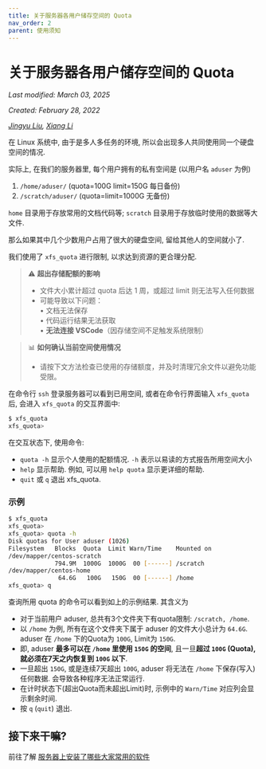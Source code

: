 ```yaml
---
title: 关于服务器各用户储存空间的 Quota
nav_order: 2
parent: 使用须知
---
```


# 关于服务器各用户储存空间的 Quota
*Last modified: March 03, 2025*


*Created: February 28, 2022*

*[Jingyu Liu](mailto:381258337@qq.com), [Xiang Li](mailto:646873166@qq.com)*

在 Linux 系统中, 由于是多人多任务的环境, 所以会出现多人共同使用同一个硬盘空间的情况.

实际上, 在我们的服务器里, 每个用户拥有的私有空间是 (以用户名 `aduser` 为例)

1. `/home/aduser/` (quota=100G limit=150G 每日备份)
2. `/scratch/aduser/` (quota=limit=1000G 无备份)

`home` 目录用于存放常用的文档代码等; `scratch` 目录用于存放临时使用的数据等大文件.

那么如果其中几个少数用户占用了很大的硬盘空间, 留给其他人的空间就小了. 

我们使用了 `xfs_quota` 进行限制, 以求达到资源的更合理分配.

> ⚠️ ​**超出存储配额的影响**​  
> - 文件大小累计超过 quota 后达 1 周，或超过 limit 则无法写入任何数据  
> - 可能导致以下问题：  
>   • 文档无法保存  
>   • 代码运行结果无法获取  
>   • ​**无法连接 VSCode**​（因存储空间不足触发系统限制）  

> 📊 ​**如何确认当前空间使用情况**​  
> - 请按下文方法检查已使用的存储额度，并及时清理冗余文件以避免功能受限。


<!-- 你可以通过 `xfs_quota -x -c <command> <mount_point>` 来使用 xfs_quota. 这里 command 为要输入的指令, mount_point 为挂载目录(不是必须的); 参数 `-x` 表示进入专家模式, 这样后续才能够加入 `-c` 的指令参数; 参数 `-c `后面加的就是指令. 也可以先输入 `xfs_quota`, 然后再输入指令. 我们主要学习可以输入的指令. -->

<!-- `print` 列出目前主机内的文件系统参数等数据. -->

<!-- `df` 请看下面的 `free` 命令. -->

在命令行 `ssh` 登录服务器可以看到已用空间, 或者在命令行界面输入 `xfs_quota` 后, 会进入 `xfs_quota` 的交互界面中:

~~~ bash
$ xfs_quota
xfs_quota>
~~~

在交互状态下, 使用命令:

- `quota -h` 显示个人使用的配额情况. `-h` 表示以易读的方式报告所用空间大小
- `help` 显示帮助. 例如, 可以用 `help quota` 显示更详细的帮助.
- `quit` 或 `q` 退出 xfs_quota.

### 示例

~~~ bash
$ xfs_quota
xfs_quota>
xfs_quota> quota -h
Disk quotas for User aduser (1026)
Filesystem   Blocks  Quota  Limit Warn/Time    Mounted on
/dev/mapper/centos-scratch
             794.9M  1000G  1000G  00 [------] /scratch
/dev/mapper/centos-home
              64.6G   100G   150G  00 [------] /home
xfs_quota> q
~~~

查询所用 quota 的命令可以看到如上的示例结果. 其含义为

- 对于当前用户 aduser, 总共有3个文件夹下有quota限制: `/scratch, /home`.
- 以 `/home` 为例, 所有在这个文件夹下属于 aduser 的文件大小总计为 `64.6G`. aduser 在 `/home` 下的Quota为 `100G`, Limit为 `150G`.
- 即, aduser **最多可以在 `/home` 里使用 `150G` 的空间**, 且一旦**超过 `100G` (Quota), 就必须在7天之内恢复到 `100G` 以下**.
- 一旦超出 `150G`, 或是连续7天超出 `100G`, aduser 将无法在 `/home` 下保存(写入)任何数据. 会导致各种程序无法正常运行.
- 在计时状态下(超出Quota而未超出Limit)时, 示例中的 `Warn/Time` 对应列会显示剩余时间.
- 按 `q` (`quit`) 退出.

<!-- 下面是一些常用的接在 `quota` 命令后的参数: -->
<!-- - `-h` 以易读的方式报告所用空间大小 -->
<!-- - `-g` 指定用户组(名称或ID) -->
<!-- - `-p` 指定具体的项目 (名称或 ID ) -->
<!-- - `-u` 指定用户名 -->
<!-- - `-b` 展示已经使用的blocks -->
<!-- - `-i` 展示已经使用的 inodes -->
<!-- - `-r` 显示使用的实时 blocks 的数量 -->
<!-- - `-n` 跳过标识符到名称的转换, 只报告 ID -->
<!-- - `-N` 取消标题 -->
<!-- - `-v` 增加报告的长度 -->
<!-- - `-f <file>` 将输出写入到文件file. -->

<!-- `free` 报告文件系统使用情况. 下面是一些参数: `-b`; `-i`; `-r`; `-h`; `-N`; `-f <file>`. -->

## 接下来干嘛?

前往了解 [服务器上安装了哪些大家常用的软件](../software/index)
